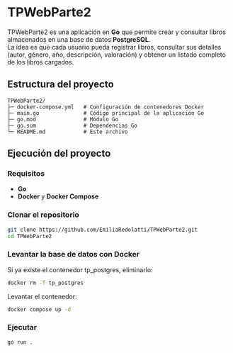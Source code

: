# TPWebParte2

TPWebParte2 es una aplicación en **Go** que permite crear y consultar libros almacenados en una base de datos **PostgreSQL**.  
La idea es que cada usuario pueda registrar libros, consultar sus detalles (autor, género, año, descripción, valoración) y obtener un listado completo de los libros cargados.

## Estructura del proyecto
```phyton
TPWebParte2/
├─ docker-compose.yml   # Configuración de contenedores Docker
├─ main.go              # Código principal de la aplicación Go
├─ go.mod               # Módulo Go
├─ go.sum               # Dependencias Go
└─ README.md            # Este archivo
```

## Ejecución del proyecto

### Requisitos
- **Go** 
- **Docker** y **Docker Compose**  

###  Clonar el repositorio
```bash
git clone https://github.com/EmiliaRedolatti/TPWebParte2.git
cd TPWebParte2
```
### Levantar la base de datos con Docker
Si ya existe el contenedor tp_postgres, eliminarlo:
```bash
docker rm -f tp_postgres
```
Levantar el contenedor:
```bash
docker compose up -d
```
### Ejecutar
```bash
go run .
```
